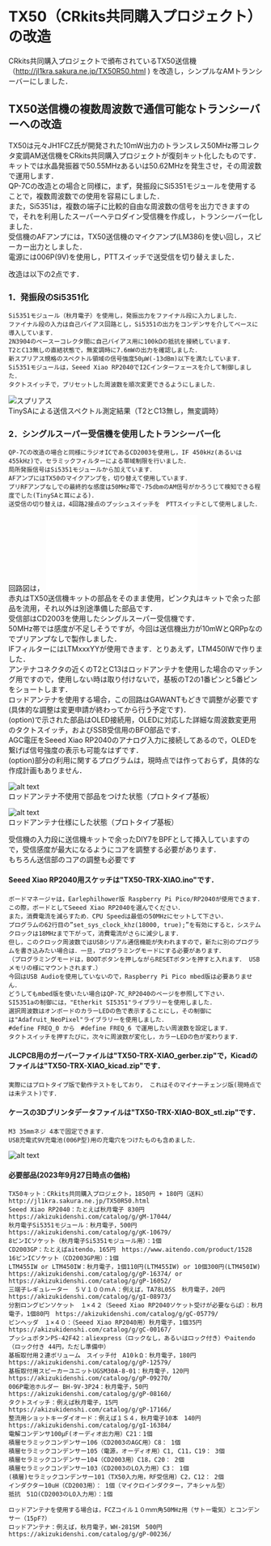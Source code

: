 # TX50（CRkits共同購入プロジェクト）の改造

 CRkits共同購入プロジェクトで頒布されているTX50送信機（http://jl1kra.sakura.ne.jp/TX50R50.html
 ) を改造し，シンプルなAMトランシーバーにしました．  

## TX50送信機の複数周波数で通信可能なトランシーバーへの改造
TX50は元々JH1FCZ氏が開発された10mW出力のトランスレス50MHz帯コレクタ変調AM送信機をCRkits共同購入プロジェクトが復刻キット化したものです．  
キットでは水晶発振器で50.55MHzあるいは50.62MHzを発生させ，その周波数で運用します．  
QP-7Cの改造との場合と同様に，まず，発振段にSi5351モジュールを使用することで，複数周波数での使用を容易にしました．  
また，Si5351は，複数の端子に比較的自由な周波数の信号を出力できますので，それを利用したスーパーヘテロダイン受信機を作成し，トランシーバー化しました．  
受信機のAFアンプには，TX50送信機のマイクアンプ(LM386)を使い回し，スピーカー出力としました．  
電源には006P(9V)を使用し，PTTスイッチで送受信を切り替えました． 

改造は以下の2点です．  

### 1．発振段のSi5351化
	Si5351モジュール（秋月電子）を使用し，発振出力をファイナル段に入力しました．  
	ファイナル段の入力は自己バイアス回路とし，Si5351の出力をコンデンサを介してベースに導入しています． 
	2N3904のベースーコレクタ間に自己バイアス用に100kΩの抵抗を接続しています． 
	T2とC13無しの直結状態で，無変調時に7.6mWの出力を確認しました．  
	新スプリアス規格のスペクトル領域の信号強度50μW(-13dBm)以下を満たしています． 
	Si5351モジュールは，Seeed Xiao RP2040でI2Cインターフェースを介して制御しました．  
	タクトスイッチで，プリセットした周波数を順次変更できるようにしました．  
![スプリアス](images/TX50-TRX-XIAO_spectrum.jpg)  
TinySAによる送信スペクトル測定結果（T2とC13無し，無変調時）

### 2．シングルスーパー受信機を使用したトランシーバー化  
	QP-7Cの改造の場合と同様にラジオICであるCD2003を使用し，IF 450kHz(あるいは455kHz)で，セラミックフィルターによる帯域制限を行いました．  
	局所発振信号はSi5351モジュールから加えています．  
	AFアンプにはTX50のマイクアンプを，切り替えて使用しています．  
	プリRFアンプなしでの最終的な感度は50MHz帯で-75dbmのAM信号がかろうじて検知できる程度でした(TinySAと耳による)．  
	送受信の切り替えは，4回路2接点のプッシュスイッチを　PTTスイッチとして使用しました．  
   
回路図は，
![回路図pdfファイル](images/TX50-TRX-XIAO_diagram.pdf)  
赤丸はTX50送信機キットの部品をそのまま使用，ピンク丸はキットで余った部品を流用，それ以外は別途準備した部品です．  
受信部はCD2003を使用したシングルスーパー受信機です．  
50MHz帯では感度が不足しそうですが，今回は送信機出力が10mWとQRPpなのでプリアンプなしで製作しました．  
IFフィルターにはLTMxxxYYが使用できます．とりあえず，LTM450IWで作りました．  
アンテナコネクタの近くのT2とC13はロッドアンテナを使用した場合のマッチング用ですので，使用しない時は取り付けないで，基板のT2の1番ピンと5番ピンをショートします．  
ロッドアンテナを使用する場合，この回路はGAWANTもどきで調整が必要です(具体的な調整は変更申請が終わってから行う予定です)．  
(option)で示された部品はOLED接続用，OLEDに対応した詳細な周波数変更用のタクトスイッチ，およびSSB受信用のBFO部品です．  
AGC電圧をSeeed Xiao RP2040のアナログ入力に接続してあるので，OLEDを繋げば信号強度の表示も可能なはずです．  
(option)部分の利用に関するプログラムは，現時点では作っておらず，具体的な作成計画もありません．  

![alt text](images/TX50-TRX-XIAO_3.png)   
ロッドアンテナ不使用で部品をつけた状態（プロトタイプ基板）  
  
![alt text](images/TX50-TRX-XIAO_4.png)  
ロッドアンテナ仕様にした状態（プロトタイプ基板）  

受信機の入力段に送信機キットで余ったDIY7をBPFとして挿入していますので，受信感度が最大になるようにコアを調整する必要があります．  
もちろん送信部のコアの調整も必要です

#### Seeed Xiao RP2040用スケッチは"TX50-TRX-XIAO.ino"です．  
	ボードマネージャは，Earlephilhower版 Raspberry Pi Pico/RP2040が使用できます．
	この際，ボードとしてSeeed Xiao RP2040を選んでください． 
 	また，消費電流を減らすため．CPU Speedは最低の50MHzにセットして下さい． 
  	プログラムの62行目の”set_sys_clock_khz(18000, true);”を有効にすると，システムクロックは18MHzまで下がって，消費電流がさらに減少します． 
   	但し，このクロック周波数ではUSBシリアル通信機能が失われますので，新たに別のプログラムを書き込みたい場合は．一旦，プログラミングモードにする必要があります． 
   	（プログラミングモードは，BOOTボタンを押しながらRESETボタンを押すと入れます． USBメモリの様にマウントされます．） 
	今回はUSB Audioを使用していないので，Raspberry Pi Pico mbed版は必要ありません． 
	どうしてもmbed版を使いたい場合はQP-7C_RP2040のページを参照して下さい． 
	SI5351aの制御には，"Etherkit SI5351"ライブラリーを使用しました． 
	選択周波数はオンボードのカラーLEDの色で表示することにし，その制御には"Adafruit_NeoPixel"ライブラリーを使用しました． 
	#define FREQ_0 から　#define FREQ_6 で運用したい周波数を設定します． 
	タクトスイッチを押すたびに，次々に周波数が変化し，カラーLEDの色が変わります． 
	
#### JLCPCB用のガーバーファイルは"TX50-TRX-XIAO_gerber.zip"で，Kicadのファイルは"TX50-TRX-XIAO_kicad.zip"です．  
	実際にはプロトタイプ版で動作テストをしており， これはそのマイナーチェンジ版(現時点では未テスト)です．  
 
#### ケースの3Dプリンタデータファイルは"TX50-TRX-XIAO-BOX_stl.zip"です．  
	M3 35mmネジ 4本で固定できます．  
 	USB充電式9V充電池(006P型)用の充電穴をつけたものも含めました．  
![alt text](images/TX50-TRX-XIAO_5.png)  


#### 必要部品(2023年9月27日時点の価格)  
	TX50キット：CRkits共同購入プロジェクト，1850円 + 180円（送料）　http://jl1kra.sakura.ne.jp/TX50R50.html  
	Seeed Xiao RP2040：たとえば秋月電子 830円　https://akizukidenshi.com/catalog/g/gM-17044/
	秋月電子Si5351モジュール：秋月電子，500円　https://akizukidenshi.com/catalog/g/gK-10679/  
	8ピンICソケット（秋月電子Si5351モジュール用）：1個
	CD2003GP：たとえばaitendo，165円　https://www.aitendo.com/product/1528
	16ピンICソケット（CD2003GP用）：1個
	LTM455IW or LTM450IW：秋月電子，1個110円(LTM455IW) or 10個300円(LTM450IW) https://akizukidenshi.com/catalog/g/gP-16374/ or https://akizukidenshi.com/catalog/g/gP-16052/
	三端子レギュレーター　５Ｖ１００ｍＡ：例えば，TA78L05S　秋月電子，20円　https://akizukidenshi.com/catalog/g/gI-08973/
	分割ロングピンソケット　１×４２（Seeed Xiao RP2040ソケット受けが必要ならば）：秋月電子，1個80円　https://akizukidenshi.com/catalog/g/gC-05779/  
	ピンヘッダ　１×４０：（Seeed Xiao RP2040用）秋月電子，1個35円　https://akizukidenshi.com/catalog/g/gC-00167/  
	プッシュボタンPS-42F42：aliexpress（ロックなし，あるいはロック付き）やaitendo（ロック付き 44円，ただし準備中）
	基板取付用２連ボリューム　スイッチ付　A10ｋΩ：秋月電子，180円　https://akizukidenshi.com/catalog/g/gP-12579/
	基板取付用スピーカーユニットUGSM30A-8-01：秋月電子，120円　https://akizukidenshi.com/catalog/g/gP-09270/
	006P電池ホルダー BH-9V-3P24：秋月電子，50円　https://akizukidenshi.com/catalog/g/gP-08160/
	タクトスイッチ：例えば秋月電子，15円　https://akizukidenshi.com/catalog/g/gP-17166/
	整流用ショットキーダイオード：例えば１Ｓ４，秋月電子10本　140円　https://akizukidenshi.com/catalog/g/gI-16384/
	電解コンデンサ100μF(オーディオ出力用）C21：1個  
	積層セラミックコンデンサー106（CD2003のAGC用）C8： 1個
	積層セラミックコンデンサー105（電源，オーディオ用）C1, C11，C19： 3個    
	積層セラミックコンデンサー104（CD2003用）C18，C20： 2個
	積層セラミックコンデンサー103（CD2003のLO入力用）C3： 1個
	(積層)セラミックコンデンサー101（TX50入力用，RF受信用）C2，C12： 2個
	インダクター10uH（CD2003用）： 1個（マイクロインダクター，アキシャル型）
	抵抗　51Ω(CD2003のLO入力用）：1個  
	
	ロッドアンテナを使用する場合は，FCZコイル１０ｍｍ角50MHz用（サトー電気）とコンデンサー（15pF?）
	ロッドアンテナ：例えば，秋月電子，WH-281SM　500円　https://akizukidenshi.com/catalog/g/gP-00236/

